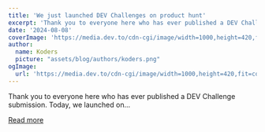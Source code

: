 ```yaml
---
title: 'We just launched DEV Challenges on product hunt'
excerpt: 'Thank you to everyone here who has ever published a DEV Challenge submission. Today, we launched on...'
date: '2024-08-08'
coverImage: 'https://media.dev.to/cdn-cgi/image/width=1000,height=420,fit=cover,gravity=auto,format=auto/https%3A%2F%2Fdev-to-uploads.s3.amazonaws.com%2Fuploads%2Farticles%2Fkdfftvcmf61yua6d11mb.png'
author:
  name: Koders
  picture: "assets/blog/authors/koders.png"
ogImage:
  url: 'https://media.dev.to/cdn-cgi/image/width=1000,height=420,fit=cover,gravity=auto,format=auto/https%3A%2F%2Fdev-to-uploads.s3.amazonaws.com%2Fuploads%2Farticles%2Fkdfftvcmf61yua6d11mb.png'
---
```


Thank you to everyone here who has ever published a DEV Challenge submission. Today, we launched on...

[Read more](https://dev.to/devteam/we-just-launched-dev-challenges-on-product-hunt-1bo3)
